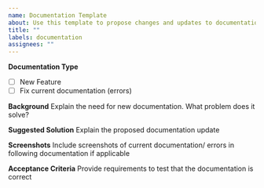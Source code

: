 ```yaml
---
name: Documentation Template
about: Use this template to propose changes and updates to documentation
title: ""
labels: documentation
assignees: ""
---
```


**Documentation Type**

- [ ] New Feature
- [ ] Fix current documentation (errors)

**Background**
Explain the need for new documentation. What problem does it solve?

**Suggested Solution**
Explain the proposed documentation update

**Screenshots**
Include screenshots of current documentation/ errors in following documentation if applicable

**Acceptance Criteria**
Provide requirements to test that the documentation is correct